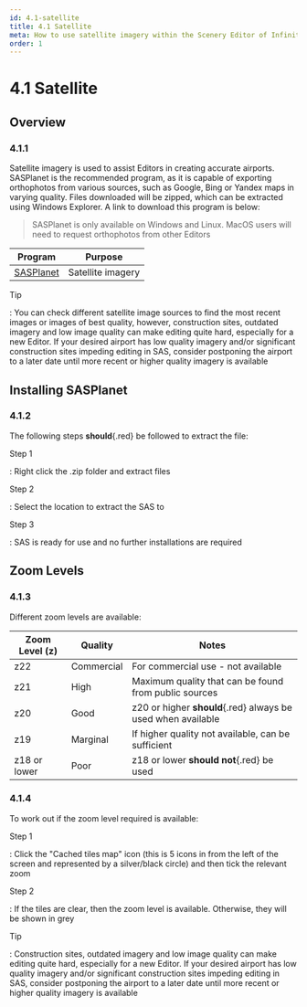 ```yaml
---
id: 4.1-satellite
title: 4.1 Satellite
meta: How to use satellite imagery within the Scenery Editor of Infinite Flight.
order: 1
---
```


# 4.1 Satellite



## Overview

### 4.1.1

Satellite imagery is used to assist Editors in creating accurate airports. SASPlanet is the recommended program, as it is capable of exporting orthophotos from various sources, such as Google, Bing or Yandex maps in varying quality. Files downloaded will be zipped, which can be extracted using Windows Explorer. A link to download this program is below:



> SASPlanet is only available on Windows and Linux. MacOS users will need to request orthophotos from other Editors



| Program                                                      | Purpose           |
| ------------------------------------------------------------ | ----------------- |
| [SASPlanet](https://gisenglish.geojamal.com/2018/06/download-sas-planet-nightly-all.html) | Satellite imagery |



Tip

: You can check different satellite image sources to find the most recent images or images of best quality, however, construction sites, outdated imagery and low image quality can make editing quite hard, especially for a new Editor. If your desired airport has low quality imagery and/or significant construction sites impeding editing in SAS, consider postponing the airport to a later date until more recent or higher quality imagery is available



## Installing SASPlanet

### 4.1.2

The following steps **should**{.red} be followed to extract the file:



Step 1

: Right click the .zip folder and extract files



Step 2

: Select the location to extract the SAS to



Step 3

: SAS is ready for use and no further installations are required



## Zoom Levels

### 4.1.3

Different zoom levels are available:

| Zoom Level (z) | Quality    | Notes                                                        |
| -------------- | ---------- | ------------------------------------------------------------ |
| z22            | Commercial | For commercial use - not available                           |
| z21            | High       | Maximum quality that can be found from public sources        |
| z20            | Good       | z20 or higher **should**{.red} always be used when available |
| z19            | Marginal   | If higher quality not available, can be sufficient           |
| z18 or lower   | Poor       | z18 or lower **should not**{.red} be used                    |



### 4.1.4

To work out if the zoom level required is available:



Step 1

: Click the "Cached tiles map" icon (this is 5 icons in from the left of the screen and represented by a silver/black circle) and then tick the relevant zoom



Step 2

: If the tiles are clear, then the zoom level is available. Otherwise, they will be shown in grey



Tip

: Construction sites, outdated imagery and low image quality can make editing quite hard, especially for a new Editor. If your desired airport has low quality imagery and/or significant construction sites impeding editing in SAS, consider postponing the airport to a later date until more recent or higher quality imagery is available
